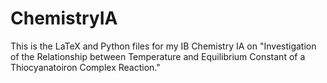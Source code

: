 # ChemistryIA
This is the LaTeX and Python files for my IB Chemistry IA on "Investigation of the Relationship between Temperature and Equilibrium Constant of a Thiocyanatoiron Complex Reaction."
